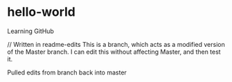 hello-world
===========

Learning GitHub

// Written in readme-edits
This is a branch, which acts as a modified version of the Master branch. I can edit this without affecting Master, and then test it.

Pulled edits from branch back into master
